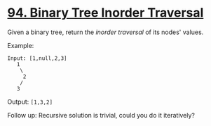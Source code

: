 [94. Binary Tree Inorder Traversal](https://leetcode.com/problems/binary-tree-inorder-traversal/)
===================================

Given a binary tree, return the _inorder traversal_ of its nodes' values.

Example:
```
Input: [1,null,2,3]
   1
    \
     2
    /
   3
```
Output: `[1,3,2]`

Follow up: Recursive solution is trivial, could you do it iteratively?
